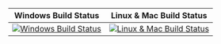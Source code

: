 | Windows Build Status | Linux & Mac Build Status |
|---|---|
| [![Windows Build Status](https://ci.appveyor.com/api/projects/status/bx7m3q9t2fav2voo?svg=true)](https://ci.appveyor.com/project/KvanTTT/markconv) | [![Linux & Mac Build Status](https://travis-ci.org/KvanTTT/MarkConv.svg?branch=master)](https://travis-ci.org/KvanTTT/MarkConv) |